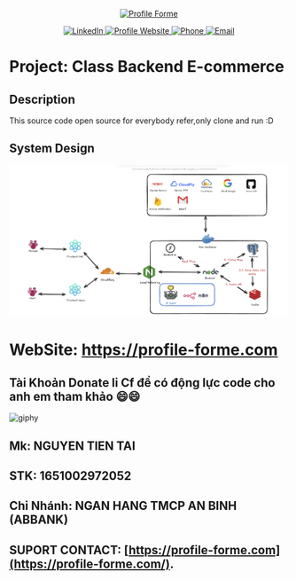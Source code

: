 <p align="center">
  <a href="https://profile-forme.com/" target="_blank">
    <img src="https://res.cloudinary.com/ecommerce2021/image/upload/v1659065987/avatar/logo_begsn1.png" width="300" alt="Profile Forme">
  </a>
</p>

<p align="center">
  <a href="https://www.linkedin.com/in/tai-nguyen-tien-787545213/">
    <img src="https://img.icons8.com/color/48/000000/linkedin-circled--v1.png" alt="LinkedIn">
  </a>
  <a href="https://profile-forme.surge.sh">
    <img src="https://img.icons8.com/color/48/000000/internet--v1.png" alt="Profile Website">
  </a>
  <a href="tel:0798805741">
    <img src="https://img.icons8.com/color/48/000000/apple-phone.png" alt="Phone">
  </a>
  <a href="mailto:nguyentientai10@gmail.com">
    <img src="https://img.icons8.com/fluency/48/000000/send-mass-email.png" alt="Email">
  </a>
</p>

# Project: **Class Backend E-commerce**

## Description

This source code open source for everybody refer,only clone and run :D

## System Design

![System Design](./assets/system-design.png)

# WebSite: https://profile-forme.com

## Tài Khoản Donate li Cf để có động lực code cho anh em tham khảo 😄😄

![giphy](https://3.bp.blogspot.com/-SzGvXn2sTmw/V6k-90GH3ZI/AAAAAAAAIsk/Q678Pil-0kITLPa3fD--JkNdnJVKi_BygCLcB/s1600/cf10-fbc08%2B%25281%2529.gif)

## Mk: NGUYEN TIEN TAI

## STK: 1651002972052

## Chi Nhánh: NGAN HANG TMCP AN BINH (ABBANK)

## SUPORT CONTACT: [https://profile-forme.com](https://profile-forme.com/).
